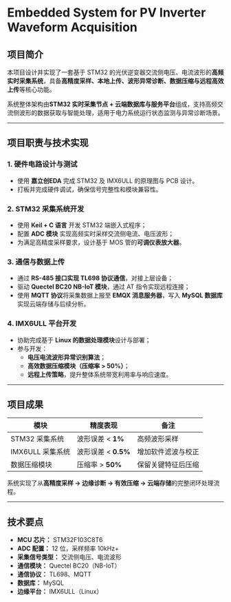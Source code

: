 # Embedded System for PV Inverter Waveform Acquisition

## 项目简介

本项目设计并实现了一套基于 STM32 的光伏逆变器交流侧电压、电流波形的**高频实时采集系统**，具备**高精度采样、本地上传、波形异常诊断、数据压缩与远程高效上传**等核心功能。

系统整体架构由**STM32 实时采集节点 + 云端数据库与服务平台**组成，支持高频交流侧波形的数据获取与智能处理，适用于电力系统运行状态监测与异常诊断场景。

---

## 项目职责与技术实现

### 1. 硬件电路设计与测试
- 使用 **嘉立创EDA** 完成 STM32 及 IMX6ULL 的原理图与 PCB 设计。
- 打板并完成硬件调试，确保信号完整性和模块兼容性。

### 2. STM32 采集系统开发
- 使用 **Keil + C 语言** 开发 STM32 端嵌入式程序；
- 配置 **ADC 模块** 实现高频实时采样交流侧电流、电压波形；
- 为满足高精度采样要求，设计基于 MOS 管的**可调仪表放大器**。

### 3. 通信与数据上传
- 通过 **RS-485 接口实现 TL698 协议通信**，对接上层设备；
- 驱动 **Quectel BC20 NB-IoT 模块**，通过 AT 指令实现远程连接；
- 使用 **MQTT 协议**将采集数据上报至 **EMQX 消息服务器**，写入 **MySQL 数据库**实现云端存储与后续分析。

### 4. IMX6ULL 平台开发
- 协助完成基于 **Linux 的数据处理模块**设计与部署；
- 参与开发：
  - **电压电流波形异常识别算法**；
  - **高效数据压缩模块（压缩率 > 50%）**；
  - **远程上传策略**，提升整体系统带宽利用率与响应速度。

---

## 项目成果

| 模块 | 精度表现 | 备注 |
|------|----------|------|
| STM32 采集系统 | 波形误差 < **1%** | 高频波形采样 |
| IMX6ULL 采集系统 | 波形误差 < **0.5%** | 增加软件滤波与校正 |
| 数据压缩模块 | 压缩率 > **50%** | 保留关键特征后压缩 |

系统实现了从**高精度采样 → 边缘诊断 → 有效压缩 → 云端存储**的完整闭环处理流程。

---

## 技术要点

- **MCU 芯片：** STM32F103C8T6  
- **ADC 配置：** 12 位，采样频率 10kHz+
- **采集信号类型：** 交流侧电压、电流波形  
- **通信模块：** Quectel BC20（NB-IoT）  
- **通信协议：** TL698、MQTT  
- **数据库：** MySQL  
- **边缘平台：** IMX6ULL（Linux）  


